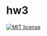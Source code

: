 # hw3

[![MIT license](https://img.shields.io/badge/license-MIT-blue.svg)](https://github.com/VladYagl/fp-homework/blob/master/hw3/LICENSE)
